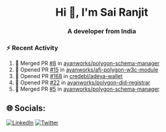 <h1 align="center">Hi 👋, I'm Sai Ranjit</h1>
<h3 align="center">A developer from India</h3>

### :zap: Recent Activity

<!--START_SECTION:activity-->
1. 🎉 Merged PR [#8](https://github.com/ayanworks/polygon-schema-manager/pull/8) in [ayanworks/polygon-schema-manager](https://github.com/ayanworks/polygon-schema-manager)
2. 💪 Opened PR [#15](https://github.com/ayanworks/afj-polygon-w3c-module/pull/15) in [ayanworks/afj-polygon-w3c-module](https://github.com/ayanworks/afj-polygon-w3c-module)
3. 💪 Opened PR [#168](https://github.com/credebl/adeya-wallet/pull/168) in [credebl/adeya-wallet](https://github.com/credebl/adeya-wallet)
4. 💪 Opened PR [#22](https://github.com/ayanworks/polygon-did-registrar/pull/22) in [ayanworks/polygon-did-registrar](https://github.com/ayanworks/polygon-did-registrar)
5. 🎉 Merged PR [#5](https://github.com/ayanworks/polygon-schema-manager/pull/5) in [ayanworks/polygon-schema-manager](https://github.com/ayanworks/polygon-schema-manager)
<!--END_SECTION:activity-->

## 🌐 Socials:
[![LinkedIn](https://img.shields.io/badge/LinkedIn-%230077B5.svg?logo=linkedin&logoColor=white)](https://linkedin.com/in/sairanjit) [![Twitter](https://img.shields.io/badge/Twitter-%231DA1F2.svg?logo=Twitter&logoColor=white)](https://twitter.com/sairanjit_) 

